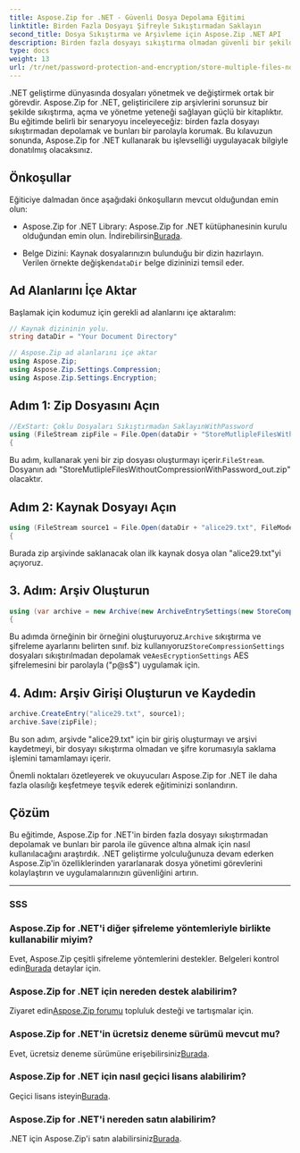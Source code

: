 ```yaml
---
title: Aspose.Zip for .NET - Güvenli Dosya Depolama Eğitimi
linktitle: Birden Fazla Dosyayı Şifreyle Sıkıştırmadan Saklayın
second_title: Dosya Sıkıştırma ve Arşivleme için Aspose.Zip .NET API
description: Birden fazla dosyayı sıkıştırma olmadan güvenli bir şekilde depolamak için Aspose.Zip for .NET'in nasıl kullanılacağını keşfedin. Parola koruması için kolay adımlar. Dosya yönetiminin gücünün kilidini açın!
type: docs
weight: 13
url: /tr/net/password-protection-and-encryption/store-multiple-files-no-compression-password/
---
```


.NET geliştirme dünyasında dosyaları yönetmek ve değiştirmek ortak bir görevdir. Aspose.Zip for .NET, geliştiricilere zip arşivlerini sorunsuz bir şekilde sıkıştırma, açma ve yönetme yeteneği sağlayan güçlü bir kitaplıktır. Bu eğitimde belirli bir senaryoyu inceleyeceğiz: birden fazla dosyayı sıkıştırmadan depolamak ve bunları bir parolayla korumak. Bu kılavuzun sonunda, Aspose.Zip for .NET kullanarak bu işlevselliği uygulayacak bilgiyle donatılmış olacaksınız.

## Önkoşullar

Eğiticiye dalmadan önce aşağıdaki önkoşulların mevcut olduğundan emin olun:

-  Aspose.Zip for .NET Library: Aspose.Zip for .NET kütüphanesinin kurulu olduğundan emin olun. İndirebilirsin[Burada](https://releases.aspose.com/zip/net/).

-  Belge Dizini: Kaynak dosyalarınızın bulunduğu bir dizin hazırlayın. Verilen örnekte değişken`dataDir` belge dizininizi temsil eder.

## Ad Alanlarını İçe Aktar

Başlamak için kodumuz için gerekli ad alanlarını içe aktaralım:

```csharp
// Kaynak dizininin yolu.
string dataDir = "Your Document Directory"

// Aspose.Zip ad alanlarını içe aktar
using Aspose.Zip;
using Aspose.Zip.Settings.Compression;
using Aspose.Zip.Settings.Encryption;
```

## Adım 1: Zip Dosyasını Açın

```csharp
//ExStart: Çoklu Dosyaları Sıkıştırmadan SaklayınWithPassword
using (FileStream zipFile = File.Open(dataDir + "StoreMutlipleFilesWithoutCompressionWithPassword_out.zip", FileMode.Create))
{
```

 Bu adım, kullanarak yeni bir zip dosyası oluşturmayı içerir.`FileStream`. Dosyanın adı "StoreMutlipleFilesWithoutCompressionWithPassword_out.zip" olacaktır.

## Adım 2: Kaynak Dosyayı Açın

```csharp
using (FileStream source1 = File.Open(dataDir + "alice29.txt", FileMode.Open, FileAccess.Read))
{
```

Burada zip arşivinde saklanacak olan ilk kaynak dosya olan "alice29.txt"yi açıyoruz.

## 3. Adım: Arşiv Oluşturun

```csharp
using (var archive = new Archive(new ArchiveEntrySettings(new StoreCompressionSettings(), new AesEcryptionSettings("p@s$", EncryptionMethod.AES256))))
{
```

 Bu adımda örneğinin bir örneğini oluşturuyoruz.`Archive` sıkıştırma ve şifreleme ayarlarını belirten sınıf. biz kullanıyoruz`StoreCompressionSettings` dosyaları sıkıştırılmadan depolamak ve`AesEcryptionSettings` AES şifrelemesini bir parolayla ("p@s$") uygulamak için.

## 4. Adım: Arşiv Girişi Oluşturun ve Kaydedin

```csharp
archive.CreateEntry("alice29.txt", source1);
archive.Save(zipFile);
```

Bu son adım, arşivde "alice29.txt" için bir giriş oluşturmayı ve arşivi kaydetmeyi, bir dosyayı sıkıştırma olmadan ve şifre korumasıyla saklama işlemini tamamlamayı içerir.

Önemli noktaları özetleyerek ve okuyucuları Aspose.Zip for .NET ile daha fazla olasılığı keşfetmeye teşvik ederek eğitiminizi sonlandırın.

## Çözüm

Bu eğitimde, Aspose.Zip for .NET'in birden fazla dosyayı sıkıştırmadan depolamak ve bunları bir parola ile güvence altına almak için nasıl kullanılacağını araştırdık. .NET geliştirme yolculuğunuza devam ederken Aspose.Zip'in özelliklerinden yararlanarak dosya yönetimi görevlerini kolaylaştırın ve uygulamalarınızın güvenliğini artırın.

---

### SSS

### Aspose.Zip for .NET'i diğer şifreleme yöntemleriyle birlikte kullanabilir miyim?
 Evet, Aspose.Zip çeşitli şifreleme yöntemlerini destekler. Belgeleri kontrol edin[Burada](https://reference.aspose.com/zip/net/) detaylar için.

### Aspose.Zip for .NET için nereden destek alabilirim?
 Ziyaret edin[Aspose.Zip forumu](https://forum.aspose.com/c/zip/37) topluluk desteği ve tartışmalar için.

### Aspose.Zip for .NET'in ücretsiz deneme sürümü mevcut mu?
 Evet, ücretsiz deneme sürümüne erişebilirsiniz[Burada](https://releases.aspose.com/).

### Aspose.Zip for .NET için nasıl geçici lisans alabilirim?
 Geçici lisans isteyin[Burada](https://purchase.aspose.com/temporary-license/).

### Aspose.Zip for .NET'i nereden satın alabilirim?
 .NET için Aspose.Zip'i satın alabilirsiniz[Burada](https://purchase.aspose.com/buy).
